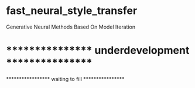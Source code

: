 # fast_neural_style_transfer
Generative Neural Methods Based On Model Iteration

# *************** underdevelopment ***************
***************** waiting to fill ****************
